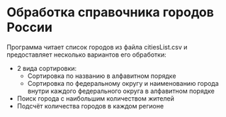 # Обработка справочника городов России

Программа читает список городов из файла citiesList.csv и предоставляет несколько вариантов его обработки:
* 2 вида сортировки:
   * Сортировка по названию в алфавитном порядке
   * Сортировка по федеральному округу и наименованию города внутри каждого федерального округа в алфавитном порядке
* Поиск города с наибольшим количеством жителей
* Подсчёт количества городов в каждом регионе

